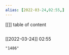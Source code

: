```yaml
---
alias: [2022-03-24,02:55,]
---
```

[[]]
table of content
```toc
```

[[2022-03-24]] 02:55

```query
"1486"
```